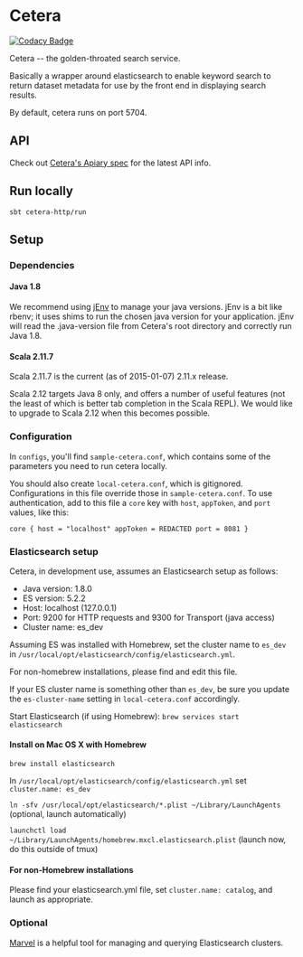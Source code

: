 # Cetera

[![Codacy Badge](https://api.codacy.com/project/badge/Grade/2551abfcba53421898f1d6729b35021c)](https://www.codacy.com/app/engineering-github-read-only/cetera)

Cetera -- the golden-throated search service.

Basically a wrapper around elasticsearch to enable keyword search to return dataset metadata for
use by the front end in displaying search results.

By default, cetera runs on port 5704.

## API

Check out [Cetera's Apiary spec](http://docs.socratadiscovery.apiary.io/#) for the latest API info.

## Run locally
`sbt cetera-http/run`

## Setup

### Dependencies

#### Java 1.8

We recommend using [jEnv](http://www.jenv.be/) to manage your java versions. jEnv is a bit like
rbenv; it uses shims to run the chosen java version for your application. jEnv will read the
.java-version file from Cetera's root directory and correctly run Java 1.8.

#### Scala 2.11.7

Scala 2.11.7 is the current (as of 2015-01-07) 2.11.x release.

Scala 2.12 targets Java 8 only, and offers a number of useful features (not the least of which is
better tab completion in the Scala REPL). We would like to upgrade to Scala 2.12 when this becomes
possible.

### Configuration

In `configs`, you'll find `sample-cetera.conf`, which contains some of the parameters you need to
run cetera locally.

You should also create `local-cetera.conf`, which is gitignored.  Configurations in this file
override those in `sample-cetera.conf`.  To use authentication, add to this file a `core` key with
`host`, `appToken`, and `port` values, like this:

``` core { host = "localhost" appToken = REDACTED port = 8081 } ```

### Elasticsearch setup

Cetera, in development use, assumes an Elasticsearch setup as follows:

- Java version: 1.8.0
- ES version: 5.2.2
- Host: localhost (127.0.0.1)
- Port: 9200 for HTTP requests and 9300 for Transport (java access)
- Cluster name: es_dev

Assuming ES was installed with Homebrew, set the cluster name to `es_dev` in
`/usr/local/opt/elasticsearch/config/elasticsearch.yml`.

For non-homebrew installations, please find and edit this file.

If your ES cluster name is something other than `es_dev`, be sure you update the `es-cluster-name`
setting in `local-cetera.conf` accordingly.

Start Elasticsearch (if using Homebrew): `brew services start elasticsearch`

#### Install on Mac OS X with Homebrew

`brew install elasticsearch`

In `/usr/local/opt/elasticsearch/config/elasticsearch.yml` set `cluster.name: es_dev`

`ln -sfv /usr/local/opt/elasticsearch/*.plist ~/Library/LaunchAgents` (optional, launch
automatically)

`launchctl load ~/Library/LaunchAgents/homebrew.mxcl.elasticsearch.plist` (launch now, do this
outside of tmux)

#### For non-Homebrew installations

Please find your elasticsearch.yml file, set `cluster.name: catalog`, and launch as appropriate.

### Optional

[Marvel](https://www.elastic.co/products/marvel) is a helpful tool for managing and querying
Elasticsearch clusters.
